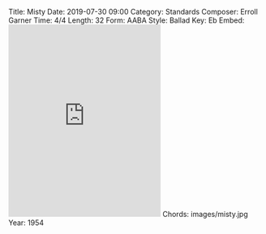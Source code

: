 Title: Misty
Date: 2019-07-30 09:00
Category: Standards
Composer: Erroll Garner
Time: 4/4
Length: 32
Form: AABA
Style: Ballad
Key: Eb
Embed: <iframe src="https://open.spotify.com/embed/user/thatdavidmiller/playlist/2CEktHbR7V2cPxksCi41qX" width="300" height="380" frameborder="0" allowtransparency="true" allow="encrypted-media"></iframe>
Chords: images/misty.jpg
Year: 1954
